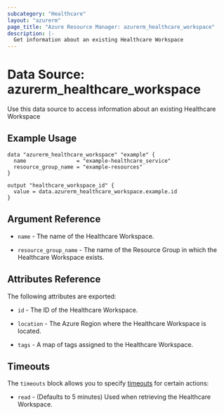 ```yaml
---
subcategory: "Healthcare"
layout: "azurerm"
page_title: "Azure Resource Manager: azurerm_healthcare_workspace"
description: |-
  Get information about an existing Healthcare Workspace
---
```


# Data Source: azurerm_healthcare_workspace

Use this data source to access information about an existing Healthcare Workspace

## Example Usage

```hcl
data "azurerm_healthcare_workspace" "example" {
  name                = "example-healthcare_service"
  resource_group_name = "example-resources"
}

output "healthcare_workspace_id" {
  value = data.azurerm_healthcare_workspace.example.id
}
```

## Argument Reference

* `name` - The name of the Healthcare Workspace.

* `resource_group_name` - The name of the Resource Group in which the Healthcare Workspace exists.

## Attributes Reference

The following attributes are exported:

* `id` - The ID of the Healthcare Workspace.

* `location` - The Azure Region where the Healthcare Workspace is located.

* `tags` - A map of tags assigned to the Healthcare Workspace.

## Timeouts

The `timeouts` block allows you to specify [timeouts](https://www.terraform.io/docs/configuration/resources.html#timeouts) for certain actions:

* `read` - (Defaults to 5 minutes) Used when retrieving the Healthcare Workspace.
